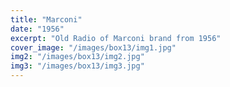 ```yaml
---
title: "Marconi"
date: "1956"
excerpt: "Old Radio of Marconi brand from 1956"
cover_image: "/images/box13/img1.jpg"
img2: "/images/box13/img2.jpg"
img3: "/images/box13/img3.jpg"
---
```

